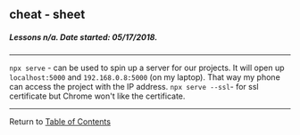 ## cheat - sheet 
##### Lessons n/a. Date started: 05/17/2018. 
- - -   
`npx serve` - can be used to spin up a server for our projects. It will open up `localhost:5000` and `192.168.0.8:5000` (on my laptop). That way my phone can access the project with the IP address.
`npx serve --ssl`- for ssl certificate but Chrome won't like the certificate.


- - -
Return to [Table of Contents](TableOfContents.md)
